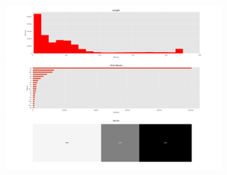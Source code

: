 ![Length chart](/output/pgns-run2-20190614-0654/length.png)
![First moves chart](/output/pgns-run2-20190614-0654/first_moves.png)
![Results chart](/output/pgns-run2-20190614-0654/results.png)
